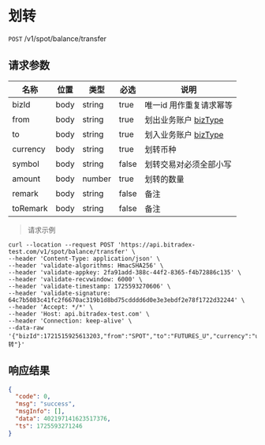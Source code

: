 # 划转

`POST` /v1/spot/balance/transfer

## 请求参数

| 名称       | 位置   | 类型     | 必选    | 说明                                     |
|----------|------|--------|-------|----------------------------------------|
| bizId    | body | string | true  | 唯一id 用作重复请求幂等	                         |
| from     | body | string | true  | 划出业务账户 [bizType](../README?id=biztype) |
| to       | body | string | true  | 划入业务账户 [bizType](../README?id=biztype) |
| currency | body | string | true  | 划转币种                                   |
| symbol   | body | string | false | 划转交易对必须全部小写                            |
| amount   | body | number | true  | 划转的数量                                  |
| remark   | body | string | false | 备注                                     |
| toRemark | body | string | false | 备注                                     |

> 请求示例

```shell
curl --location --request POST 'https://api.bitradex-test.com/v1/spot/balance/transfer' \
--header 'Content-Type: application/json' \
--header 'validate-algorithms: HmacSHA256' \
--header 'validate-appkey: 2fa91add-388c-44f2-8365-f4b72886c135' \
--header 'validate-recvwindow: 6000' \
--header 'validate-timestamp: 1725593270606' \
--header 'validate-signature: 64c7b5083c41fc2f6670ac319b1d8bd75cdddd6d0e3e3ebdf2e78f1722d32244' \
--header 'Accept: */*' \
--header 'Host: api.bitradex-test.com' \
--header 'Connection: keep-alive' \
--data-raw '{"bizId":1721515925613203,"from":"SPOT","to":"FUTURES_U","currency":"usdt","amount":"10","remak":"划转"}'
```

## 响应结果

```json
{
  "code": 0,
  "msg": "success",
  "msgInfo": [],
  "data": 402197141623517376,
  "ts": 1725593271246
}
```

